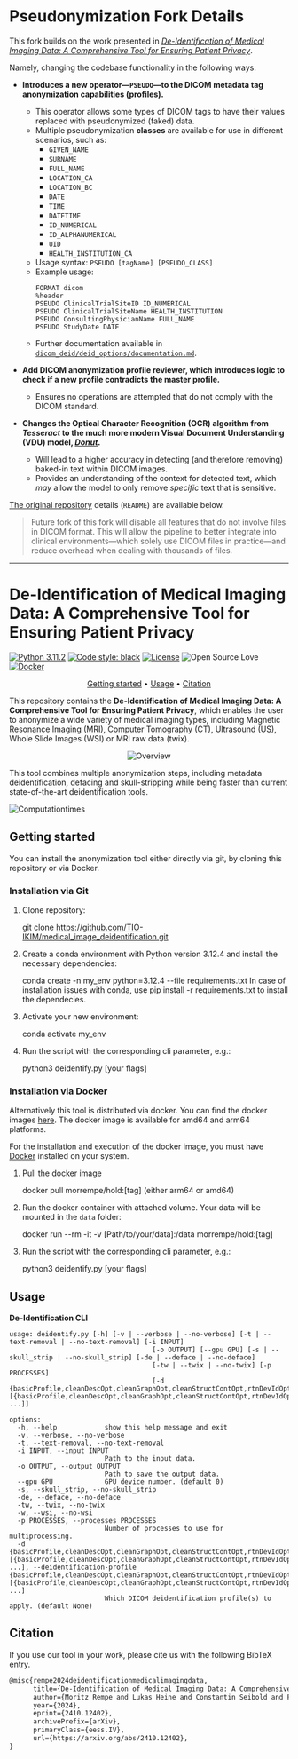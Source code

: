 # Pseudonymization Fork Details

This fork builds on the work presented in [_De-Identification of Medical Imaging Data: A Comprehensive Tool for Ensuring Patient Privacy_](https://arxiv.org/abs/2410.12402).

Namely, changing the codebase functionality in the following ways:

- **Introduces a new operator—`PSEUDO`—to the DICOM metadata tag anonymization capabilities (profiles).**

  - This operator allows some types of DICOM tags to have their values replaced with pseudonymized (faked) data.
  - Multiple pseudonymization **classes** are available for use in different scenarios, such as:
    - `GIVEN_NAME`
    - `SURNAME`
    - `FULL_NAME`
    - `LOCATION_CA`
    - `LOCATION_BC`
    - `DATE`
    - `TIME`
    - `DATETIME`
    - `ID_NUMERICAL`
    - `ID_ALPHANUMERICAL`
    - `UID`
    - `HEALTH_INSTITUTION_CA`
  - Usage syntax: `PSEUDO [tagName] [PSEUDO_CLASS]`
  - Example usage:
    ```
    FORMAT dicom
    %header
    PSEUDO ClinicalTrialSiteID ID_NUMERICAL
    PSEUDO ClinicalTrialSiteName HEALTH_INSTITUTION
    PSEUDO ConsultingPhysicianName FULL_NAME
    PSEUDO StudyDate DATE
    ```
  - Further documentation available in [`dicom_deid/deid_options/documentation.md`](dicom_deid/deid_options/documentation.md).

- **Add DICOM anonymization profile reviewer, which introduces logic to check if a new profile contradicts the master profile.**
  - Ensures no operations are attempted that do not comply with the DICOM standard.
- **Changes the Optical Character Recognition (OCR) algorithm from _Tesseract_ to the much more modern Visual Document Understanding (VDU) model, [_Donut_](https://arxiv.org/abs/2111.15664).**
  - Will lead to a higher accuracy in detecting (and therefore removing) baked-in text within DICOM images.
  - Provides an understanding of the context for detected text, which _may_ allow the model to only remove _specific_ text that is sensitive.

[The original repository](https://github.com/TIO-IKIM/medical_image_deidentification) details (`README`) are available below.

> Future fork of this fork will disable all features that do not involve files in DICOM format. This will allow the pipeline to better integrate into clinical environments—which solely use DICOM files in practice—and reduce overhead when dealing with thousands of files.

---

# De-Identification of Medical Imaging Data: A Comprehensive Tool for Ensuring Patient Privacy

[![Python 3.11.2](https://img.shields.io/badge/python-3.10%20%7C%203.11%20%7C%203.12-blue)](https://www.python.org/downloads/release/python-3120/)
[![Code style: black](https://img.shields.io/badge/code%20style-black-000000.svg)](https://github.com/psf/black)
[![License](https://img.shields.io/badge/License-MIT-green.svg)](./LICENSE)
![Open Source Love][0c]
[![Docker](https://img.shields.io/badge/-Docker-46a2f1?style=flat-square&logo=docker&logoColor=white)](https://hub.docker.com/r/morrempe/hold)

[0c]: https://badges.frapsoft.com/os/v2/open-source.svg?v=103

<div align="center">

[Getting started](#getting-started) • [Usage](#usage) • [Citation](#citation)

</div>

This repository contains the **De-Identification of Medical Imaging Data: A Comprehensive Tool for Ensuring Patient Privacy**, which enables the user to anonymize a wide variety of medical imaging types, including Magnetic Resonance Imaging (MRI), Computer Tomography (CT), Ultrasound (US), Whole Slide Images (WSI) or MRI raw data (twix).

<div align="center">

![Overview](Figures/aam_pipeline-2.png)

</div>

This tool combines multiple anonymization steps, including metadata deidentification, defacing and skull-stripping while being faster than current state-of-the-art deidentification tools.

![Computationtimes](Figures/computation_times.png)

## Getting started

You can install the anonymization tool either directly via git, by cloning this repository or via Docker.

### Installation via Git

1. Clone repository:

   git clone https://github.com/TIO-IKIM/medical_image_deidentification.git

2. Create a conda environment with Python version 3.12.4 and install the necessary dependencies:

   conda create -n my_env python=3.12.4 --file requirements.txt
   In case of installation issues with conda, use pip install -r requirements.txt to install the dependecies.

3. Activate your new environment:

   conda activate my_env

4. Run the script with the corresponding cli parameter, e.g.:

   python3 deidentify.py [your flags]

### Installation via Docker

Alternatively this tool is distributed via docker. You can find the docker images [here](https://hub.docker.com/r/morrempe/hold). The docker image is available for amd64 and arm64 platforms.

For the installation and execution of the docker image, you must have [Docker](https://docs.docker.com/get-docker/) installed on your system.

1. Pull the docker image

   docker pull morrempe/hold:[tag] (either arm64 or amd64)

2. Run the docker container with attached volume. Your data will be mounted in the `data` folder:

   docker run --rm -it -v [Path/to/your/data]:/data morrempe/hold:[tag]

3. Run the script with the corresponding cli parameter, e.g.:

   python3 deidentify.py [your flags]

## Usage

**De-Identification CLI**

```
usage: deidentify.py [-h] [-v | --verbose | --no-verbose] [-t | --text-removal | --no-text-removal] [-i INPUT]
                                    [-o OUTPUT] [--gpu GPU] [-s | --skull_strip | --no-skull_strip] [-de | --deface | --no-deface]
                                    [-tw | --twix | --no-twix] [-p PROCESSES]
                                    [-d {basicProfile,cleanDescOpt,cleanGraphOpt,cleanStructContOpt,rtnDevIdOpt,rtnInstIdOpt,rtnLongFullDatesOpt,rtnLongModifDatesOpt,rtnPatCharsOpt,rtnSafePrivOpt,rtnUIDsOpt} [{basicProfile,cleanDescOpt,cleanGraphOpt,cleanStructContOpt,rtnDevIdOpt,rtnInstIdOpt,rtnLongFullDatesOpt,rtnLongModifDatesOpt,rtnPatCharsOpt,rtnSafePrivOpt,rtnUIDsOpt} ...]]

options:
  -h, --help            show this help message and exit
  -v, --verbose, --no-verbose
  -t, --text-removal, --no-text-removal
  -i INPUT, --input INPUT
                        Path to the input data.
  -o OUTPUT, --output OUTPUT
                        Path to save the output data.
  --gpu GPU             GPU device number. (default 0)
  -s, --skull_strip, --no-skull_strip
  -de, --deface, --no-deface
  -tw, --twix, --no-twix
  -w, --wsi, --no-wsi
  -p PROCESSES, --processes PROCESSES
                        Number of processes to use for multiprocessing.
  -d {basicProfile,cleanDescOpt,cleanGraphOpt,cleanStructContOpt,rtnDevIdOpt,rtnInstIdOpt,rtnLongFullDatesOpt,rtnLongModifDatesOpt,rtnPatCharsOpt,rtnSafePrivOpt,rtnUIDsOpt} [{basicProfile,cleanDescOpt,cleanGraphOpt,cleanStructContOpt,rtnDevIdOpt,rtnInstIdOpt,rtnLongFullDatesOpt,rtnLongModifDatesOpt,rtnPatCharsOpt,rtnSafePrivOpt,rtnUIDsOpt} ...], --deidentification-profile {basicProfile,cleanDescOpt,cleanGraphOpt,cleanStructContOpt,rtnDevIdOpt,rtnInstIdOpt,rtnLongFullDatesOpt,rtnLongModifDatesOpt,rtnPatCharsOpt,rtnSafePrivOpt,rtnUIDsOpt} [{basicProfile,cleanDescOpt,cleanGraphOpt,cleanStructContOpt,rtnDevIdOpt,rtnInstIdOpt,rtnLongFullDatesOpt,rtnLongModifDatesOpt,rtnPatCharsOpt,rtnSafePrivOpt,rtnUIDsOpt} ...]
                        Which DICOM deidentification profile(s) to apply. (default None)
```

## Citation

If you use our tool in your work, please cite us with the following BibTeX entry.

```latex
@misc{rempe2024deidentificationmedicalimagingdata,
      title={De-Identification of Medical Imaging Data: A Comprehensive Tool for Ensuring Patient Privacy},
      author={Moritz Rempe and Lukas Heine and Constantin Seibold and Fabian Hörst and Jens Kleesiek},
      year={2024},
      eprint={2410.12402},
      archivePrefix={arXiv},
      primaryClass={eess.IV},
      url={https://arxiv.org/abs/2410.12402},
}
```
